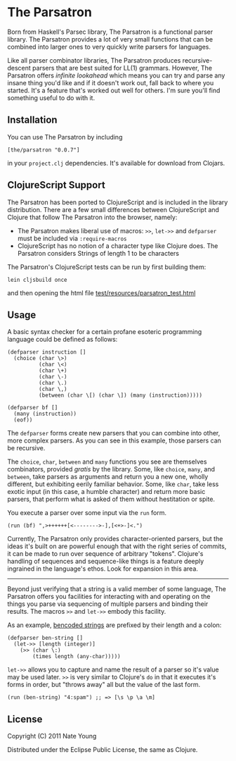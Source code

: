 # The Parsatron

Born from Haskell's Parsec library, The Parsatron is a functional
parser library. The Parsatron provides a lot of very small functions that can
be combined into larger ones to very quickly write parsers for languages.

Like all parser combinator libraries, The Parsatron produces recursive-descent
parsers that are best suited for LL(1) grammars. However, The Parsatron offers
*infinite lookahead* which means you can try and parse any insane thing you'd
like and if it doesn't work out, fall back to where you started. It's a feature
that's worked out well for others. I'm sure you'll find something useful to do
with it.


## Installation

You can use The Parsatron by including

    [the/parsatron "0.0.7"]

in your `project.clj` dependencies. It's available for download from Clojars.

## ClojureScript Support

The Parsatron has been ported to ClojureScript and is included in the
library distribution. There are a few small differences between ClojureScript
and Clojure that follow The Parsatron into the browser, namely:

* The Parsatron makes liberal use of macros: `>>`, `let->>` and
  `defparser` must be included via `:require-macros`
* ClojureScript has no notion of a character type like Clojure does.
  The Parsatron considers Strings of length 1 to be characters

The Parsatron's ClojureScript tests can be run by first building them:

    lein cljsbuild once

and then opening the html file [test/resources/parsatron_test.html](test/resources/parsatron_test.html)

## Usage

A basic syntax checker for a certain profane esoteric programming language could
be defined as follows:

    (defparser instruction []
      (choice (char \>)
              (char \<)
              (char \+)
              (char \-)
              (char \.)
              (char \,)
              (between (char \[) (char \]) (many (instruction)))))

    (defparser bf []
      (many (instruction))
      (eof))

The `defparser` forms create new parsers that you can combine into other, more
complex parsers. As you can see in this example, those parsers can be recursive.

The `choice`, `char`, `between` and `many` functions you see are themselves
combinators, provided *gratis* by the library. Some, like `choice`, `many`, and
`between`, take parsers as arguments and return you a new one, wholly different,
but exhibiting eerily familiar behavior. Some, like `char`, take less exotic input
(in this case, a humble character) and return more basic parsers, that perform
what is asked of them without hestitation or spite.

You execute a parser over some input via the `run` form.

    (run (bf) ",>++++++[<-------->-],[<+>-]<.")

Currently, The Parsatron only provides character-oriented parsers, but the ideas
it's built on are powerful enough that with the right series of commits, it can
be made to run over sequence of arbitrary "tokens". Clojure's handling of
sequences and sequence-like things is a feature deeply ingrained in the language's
ethos. Look for expansion in this area.

* * * * *

Beyond just verifying that a string is a valid member of some language, The
Parsatron offers you facilities for interacting with and operating on the things
you parse via sequencing of multiple parsers and binding their results. The
macros `>>` and `let->>` embody this facility.

As an example, [bencoded strings](http://en.wikipedia.org/wiki/Bencode) are prefixed by their length and a colon:

    (defparser ben-string []
      (let->> [length (integer)]
        (>> (char \:)
            (times length (any-char)))))

`let->>` allows you to capture and name the result of a parser so it's value may
be used later. `>>` is very similar to Clojure's `do` in that it executes it's
forms in order, but "throws away" all but the value of the last form.

    (run (ben-string) "4:spam") ;; => [\s \p \a \m]

## License

Copyright (C) 2011 Nate Young

Distributed under the Eclipse Public License, the same as Clojure.
